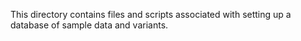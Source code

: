 This directory contains files and scripts associated with setting up a database of sample data and variants. 

